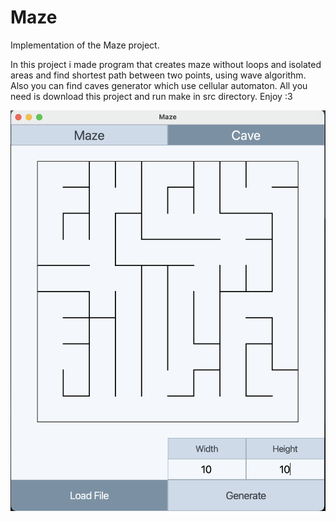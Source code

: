 # Maze

Implementation of the Maze project.

In this project i made program that creates maze without loops and isolated areas and find shortest path between two points, using wave algorithm.
Also you can find caves generator which use cellular automaton.
All you need is download this project and run make in src directory. Enjoy :3

![Maze](/materials/%D0%A1%D0%BD%D0%B8%D0%BC%D0%BE%D0%BA%20%D1%8D%D0%BA%D1%80%D0%B0%D0%BD%D0%B0%202022-11-21%20%D0%B2%2012.37.15%20PM.png)
